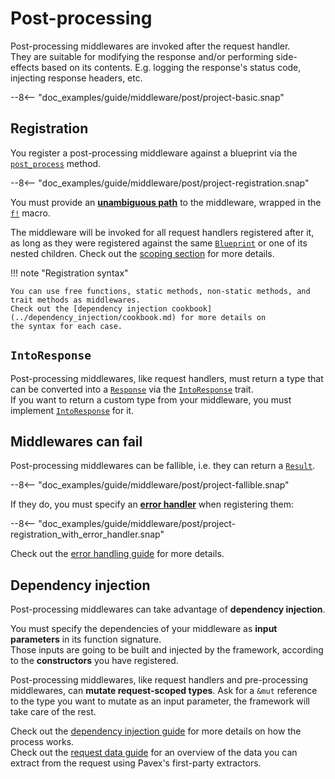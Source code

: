 # Post-processing

Post-processing middlewares are invoked after the request handler.\
They are suitable for modifying the response and/or performing side-effects based on its contents.
E.g. logging the response's status code, injecting response headers, etc.

--8<-- "doc_examples/guide/middleware/post/project-basic.snap"

## Registration

You register a post-processing middleware against a blueprint via the [`post_process`](crate::blueprint::Blueprint::post_process) method.

--8<-- "doc_examples/guide/middleware/post/project-registration.snap"

You must provide an **[unambiguous path]** to the middleware, wrapped in the [`f!`][f] macro.

The middleware will be invoked for all request handlers registered after it, as long as they were registered against the same [`Blueprint`][Blueprint]
or one of its nested children.
Check out the [scoping section](scoping.md) for more details.

!!! note "Registration syntax"

    You can use free functions, static methods, non-static methods, and trait methods as middlewares.
    Check out the [dependency injection cookbook](../dependency_injection/cookbook.md) for more details on
    the syntax for each case.

## `IntoResponse`

Post-processing middlewares, like request handlers, must return a type that can be converted into a [`Response`][Response] via the
[`IntoResponse`][IntoResponse] trait.\
If you want to return a custom type from your middleware, you must implement [`IntoResponse`][IntoResponse] for it.

## Middlewares can fail

Post-processing middlewares can be fallible, i.e. they can return a [`Result`][Result].

--8<-- "doc_examples/guide/middleware/post/project-fallible.snap"

If they do, you must specify an [**error handler**](../errors/error_handlers.md) when registering them:

--8<-- "doc_examples/guide/middleware/post/project-registration_with_error_handler.snap"

Check out the [error handling guide](../errors/error_handlers.md) for more details.

## Dependency injection

Post-processing middlewares can take advantage of **dependency injection**.

You must specify the dependencies of your middleware as **input parameters** in its function signature.\
Those inputs are going to be built and injected by the framework, according to the **constructors** you have registered.

Post-processing middlewares, like request handlers and pre-processing middlewares,
can **mutate request-scoped types**.
Ask for a `&mut` reference to the type you want to mutate as an input parameter, the framework will take care of the rest.

Check out the [dependency injection guide](../dependency_injection/index.md) for more details
on how the process works.\
Check out the [request data guide](../request_data/index.md) for an overview of the data you can extract from the request
using Pavex's first-party extractors.

[f]: ../../api_reference/pavex/macro.f.html
[IntoResponse]: ../../api_reference/pavex/response/trait.IntoResponse.html
[Response]: ../../api_reference/pavex/response/struct.Response.html
[Blueprint]: ../../api_reference/pavex/blueprint/struct.Blueprint.html
[Next]: ../../api_reference/pavex/middleware/struct.Next.html
[instrument]: https://docs.rs/tracing/0.1.40/tracing/trait.Instrument.html#method.instrument
[timeout]: https://docs.rs/tokio/1.35.1/tokio/time/fn.timeout.html
[Future]: https://doc.rust-lang.org/std/future/trait.Future.html
[IntoFuture]: https://doc.rust-lang.org/std/future/trait.IntoFuture.html
[Result]: https://doc.rust-lang.org/std/result/index.html
[unambiguous path]: ../dependency_injection/cookbook.md#unambiguous-paths
